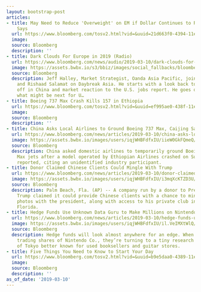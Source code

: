 ```yaml
---
layout: bootstrap-post
articles:
- title: May Need to Reduce 'Overweight' on EM if Dollar Continues to Rally, RiverFront
    Says
  url: https://www.bloomberg.com/tosv2.html?vid=&uuid=21d663f0-4394-11e9-b54d-4dcbf4e6699d&url=L25ld3MvdmlkZW9zLzIwMTktMDMtMTAvbWF5LW5lZWQtdG8tcmVkdWNlLW92ZXJ3ZWlnaHQtb24tZW0taWYtZG9sbGFyLWNvbnRpbnVlcy10by1yYWxseS1yaXZlcmZyb250LXNheXMtdmlkZW8=
  image: 
  source: Bloomberg
  description: ''
- title: Dark Clouds For Europe in 2019 (Radio)
  url: https://www.bloomberg.com/news/audio/2019-03-10/dark-clouds-for-europe-in-2019-radio
  image: https://assets.bwbx.io/s3/bbiz/images/social_fallbacks/bloomberg_default-a4f15fa7ee.jpg
  source: Bloomberg
  description: Jeff Halley, Market Strategist, Oanda Asia Pacific, joined Doug Krizner
    and Rishaad Salamat on Daybreak Asia. He starts with a look back to Friday’s sell
    off in China and market reaction to the U.S. jobs report. He goes on to consider
    what might be next for U…
- title: Boeing 737 Max Crash Kills 157 in Ethiopia
  url: https://www.bloomberg.com/tosv2.html?vid=&uuid=ef995ae0-438f-11e9-9c71-470260c5b518&url=L25ld3MvdmlkZW9zLzIwMTktMDMtMTAvYm9laW5nLTczNy1tYXgtY3Jhc2gta2lsbHMtMTU3LWluLWV0aGlvcGlhLXZpZGVv
  image: 
  source: Bloomberg
  description: ''
- title: China Asks Local Airlines to Ground Boeing 737 Max, Caijing Says
  url: https://www.bloomberg.com/news/articles/2019-03-10/china-asks-local-airlines-to-ground-boeing-737-max-caijing-says
  image: https://assets.bwbx.io/images/users/iqjWHBFdfxIU/iieW0GkFQmeQ/v1/1200x600.jpg
  source: Bloomberg
  description: China asked domestic airlines to temporarily ground Boeing Co. 737
    Max jets after a model operated by Ethiopian Airlines crashed on Sunday, Caijing
    reported, citing an unidentified industry participant.
- title: Donor Claimed Chinese Clients Could Mingle With Trump
  url: https://www.bloomberg.com/news/articles/2019-03-10/donor-claimed-chinese-clients-could-mingle-with-trump
  image: https://assets.bwbx.io/images/users/iqjWHBFdfxIU/i3mqXcKTZD3U/v1/1200x800.jpg
  source: Bloomberg
  description: Palm Beach, Fla. (AP) -- A company run by a donor to President Donald
    Trump claimed it could provide Chinese clients with a chance to mingle and take
    photos with the president, along with access to his private club in Palm Beach,
    Florida.
- title: Hedge Funds Use Unknown Data Guru to Make Millions on Nintendo
  url: https://www.bloomberg.com/news/articles/2019-03-10/hedge-funds-use-unknown-data-guru-to-make-millions-on-nintendo
  image: https://assets.bwbx.io/images/users/iqjWHBFdfxIU/il.VeIMXtWlQ/v0/1200x800.jpg
  source: Bloomberg
  description: Hedge funds will look almost anywhere for an edge. When it comes to
    trading shares of Nintendo Co., they’re turning to a tiny research shop in a corner
    of Tokyo better known for used booksellers and guitar stores.
- title: Five Things You Need to Know to Start Your Day
  url: https://www.bloomberg.com/tosv2.html?vid=&uuid=b9e5daa0-4389-11e9-8a4f-336104f21c11&url=L25ld3MvYXJ0aWNsZXMvMjAxOS0wMy0xMC9maXZlLXRoaW5ncy15b3UtbmVlZC10by1rbm93LXRvLXN0YXJ0LXlvdXItZGF5
  image: 
  source: Bloomberg
  description: ''
as_of_date: '2019-03-10'
---
```


